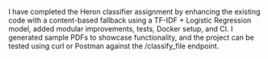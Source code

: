 I have completed the Heron classifier assignment by enhancing the existing code with a content-based fallback using a TF-IDF + Logistic Regression model, added modular improvements, tests, Docker setup, and CI. I generated sample PDFs to showcase functionality, and the project can be tested using curl or Postman against the /classify_file endpoint.
